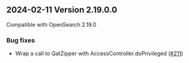 ## 2024-02-11 Version 2.19.0.0

Compatible with OpenSearch 2.19.0

### Bug fixes

*  Wrap a call to QatZipper with AccessController.doPrivileged ([#211](https://github.com/opensearch-project/custom-codecs/pull/211))
